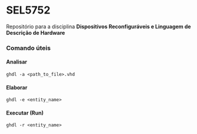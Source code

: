 # SEL5752

Repositório para a disciplina **Dispositivos Reconfiguráveis e Linguagem de Descrição de Hardware**

### Comando úteis

#### Analisar
```
ghdl -a <path_to_file>.vhd
```

#### Elaborar
```
ghdl -e <entity_name>
```

#### Executar (Run)
````
ghdl -r <entity_name>